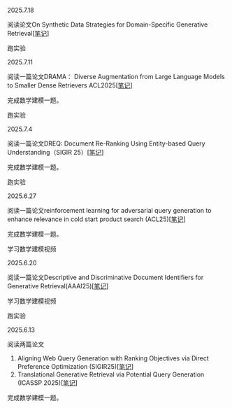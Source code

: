 2025.7.18

阅读论文On Synthetic Data Strategies for Domain-Specific Generative Retrieval[[笔记](https://github.com/24Weekly-report/Weekly-report/blob/a1aedd1dc513dc39dce0790da658bf36152909d6/%E6%9D%8E%E6%B5%A9%E5%BC%BA/%E8%AE%BA%E6%96%87%E7%AC%94%E8%AE%B0/On%20Synthetic%20Data%20Strategies%20for%20Domain-Specific%20Generative%20Retrieval.md)]

跑实验

2025.7.11

阅读一篇论文DRAMA： Diverse Augmentation from Large Language Models to Smaller Dense Retrievers  ACL2025[[笔记](https://github.com/24Weekly-report/Weekly-report/blob/62d83f9762f3696062d37c880d272e9cc533afff/%E6%9D%8E%E6%B5%A9%E5%BC%BA/%E8%AE%BA%E6%96%87%E7%AC%94%E8%AE%B0/DRAMA%EF%BC%9A%20Diverse%20Augmentation%20from%20Large%20Language%20Models%20to%20Smaller%20Dense%20Retrievers%20%20ACL2025.md)]

完成数学建模一题。

跑实验


2025.7.4

阅读一篇论文DREQ: Document Re-Ranking Using Entity-based Query Understanding（SIGIR 25）[[笔记](https://github.com/24Weekly-report/Weekly-report/blob/7520c7421e72111e530d65334b31dcd586edb9b6/%E6%9D%8E%E6%B5%A9%E5%BC%BA/%E8%AE%BA%E6%96%87%E7%AC%94%E8%AE%B0/DREQ%3A%20Document%20Re-Ranking%20Using%20Entity-based%20Query%20Understanding%EF%BC%88SIGIR%2025%EF%BC%89.md)]

完成数学建模一题。

跑实验

2025.6.27

阅读一篇论文reinforcement learning for adversarial query generation to enhance relevance in cold start product search (ACL25)[[笔记](https://github.com/24Weekly-report/Weekly-report/blob/5ec32fa242f37bc49d1486cb2e1e265265d4d9f1/%E6%9D%8E%E6%B5%A9%E5%BC%BA/%E8%AE%BA%E6%96%87%E7%AC%94%E8%AE%B0/reinforcement%20learning%20for%20adversarial%20query%20generation%20to%20enhance%20relevance%20in%20cold%20start%20product%20search%20ACL25.md)]

完成数学建模一题。

学习数学建模视频

2025.6.20

阅读一篇论文Descriptive and Discriminative Document Identifiers for Generative Retrieval(AAAI25)[[笔记](https://github.com/24Weekly-report/Weekly-report/blob/7da1ce270211d84b2c261d88ccebf89847225709/%E6%9D%8E%E6%B5%A9%E5%BC%BA/%E8%AE%BA%E6%96%87%E7%AC%94%E8%AE%B0/Descriptive%20and%20Discriminative%20Document%20Identifiers%20for%20Generative%20Retrieval(AAAI25).md)]

学习数学建模视频

跑实验

2025.6.13

阅读两篇论文

1. Aligning Web Query Generation with Ranking Objectives via Direct Preference Optimization (SIGIR25)[[笔记](https://github.com/24Weekly-report/Weekly-report/blob/66bbf06db05cf9587472e12a7647c71d7fa43d59/%E6%9D%8E%E6%B5%A9%E5%BC%BA/%E8%AE%BA%E6%96%87%E7%AC%94%E8%AE%B0/Aligning%20Web%20Query%20Generation%20with%20Ranking%20Objectives%20via%20Direct%20Preference%20Optimization%20SIGIR25.md)]
2. Translational Generative Retrieval via Potential Query Generation (ICASSP 2025)[[笔记](https://github.com/24Weekly-report/Weekly-report/blob/82ede125e1a21486f3be490efa7f09597c67a55f/%E6%9D%8E%E6%B5%A9%E5%BC%BA/%E8%AE%BA%E6%96%87%E7%AC%94%E8%AE%B0/Translational%20Generative%20Retrieval%20via%20Potential%20Query%20Generation.md)]

完成数学建模一题。
